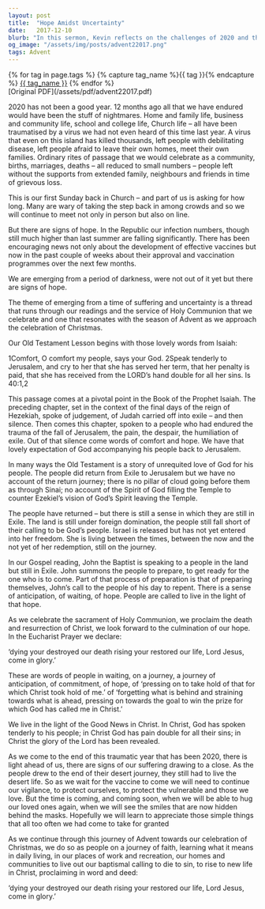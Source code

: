 ```yaml
---
layout: post
title:  "Hope Amidst Uncertainty"
date:   2017-12-10
blurb: "In this sermon, Kevin reflects on the challenges of 2020 and the enduring hope found in faith. Drawing parallels between the hardships endured during the pandemic and the biblical exile of the Israelites, he emphasizes the importance of hope and faith during times of uncertainty. He encourages the congregation to remain vigilant and hopeful, looking forward to a time when normalcy will return."
og_image: "/assets/img/posts/advent22017.png"
tags: Advent
---    
```

<div class="tag-pills">
  {% for tag in page.tags %}
    {% capture tag_name %}{{ tag }}{% endcapture %}
    <a href="{{ site.baseurl }}/tag/{{ tag_name | slugify }}" class="tag-pill">{{ tag_name }}</a>
  {% endfor %}
</div>
[Original PDF](/assets/pdf/advent22017.pdf)

2020 has not been a good year. 12 months ago all that we have endured would have been the stuff of nightmares. Home and family life, business and community life, school and college life, Church life – all have been traumatised by a virus we had not even heard of this time last year. A virus that even on this island has killed thousands, left people with debilitating disease, left people afraid to leave their own homes, meet their own families. Ordinary rites of passage that we would celebrate as a community, births, marriages, deaths – all reduced to small numbers – people left without the supports from extended family, neighbours and friends in time of grievous loss.

This is our first Sunday back in Church – and part of us is asking for how long. Many are wary of taking the step back in among crowds and so we will continue to meet not only in person but also on line.

But there are signs of hope. In the Republic our infection numbers, though still much higher than last summer are falling significantly. There has been encouraging news not only about the development of effective vaccines but now in the past couple of weeks about their approval and vaccination programmes over the next few months.

We are emerging from a period of darkness, were not out of it yet but there are signs of hope.

The theme of emerging from a time of suffering and uncertainty is a thread that runs through our readings and the service of Holy Communion that we celebrate and one that resonates with the season of Advent as we approach the celebration of Christmas.

Our Old Testament Lesson begins with those lovely words from Isaiah:

1Comfort, O comfort my people, says your God.
2Speak tenderly to Jerusalem, and cry to her that she has served her term, that her penalty is paid, that she has received from the LORD’s hand double for all her sins. Is 40:1,2

This passage comes at a pivotal point in the Book of the Prophet Isaiah. The preceding chapter, set in the context of the final days of the reign of Hezekiah, spoke of judgement, of Judah carried off into exile – and then silence. Then comes this chapter, spoken to a people who had endured the trauma of the fall of Jerusalem, the pain, the despair, the humiliation of exile. Out of that silence come words of comfort and hope. We have that lovely expectation of God accompanying his people back to Jerusalem.

In many ways the Old Testament is a story of unrequited love of God for his people. The people did return from Exile to Jerusalem but we have no account of the return journey; there is no pillar of cloud going before them as through Sinai; no account of the Spirit of God filling the Temple to counter Ezekiel’s vision of God’s Spirit leaving the Temple.

The people have returned – but there is still a sense in which they are still in Exile. The land is still under foreign domination, the people still fall short of their calling to be God’s people. Israel is released but has not yet entered into her freedom. She is living between the times, between the now and the not yet of her redemption, still on the journey.

In our Gospel reading, John the Baptist is speaking to a people in the land but still in Exile. John summons the people to prepare, to get ready for the one who is to come. Part of that process of preparation is that of preparing themselves, John’s call to the people of his day to repent. There is a sense of anticipation, of waiting, of hope. People are called to live in the light of that hope.

As we celebrate the sacrament of Holy Communion, we proclaim the death and resurrection of Christ, we look forward to the culmination of our hope. In the Eucharist Prayer we declare:

‘dying your destroyed our death rising your restored our life, Lord Jesus, come in glory.’

These are words of people in waiting, on a journey, a journey of anticipation, of commitment, of hope, of ‘pressing on to take hold of that for which Christ took hold of me.’ of ‘forgetting what is behind and straining towards what is ahead, pressing on towards the goal to win the prize for which God has called me in Christ.’

We live in the light of the Good News in Christ. In Christ, God has spoken tenderly to his people; in Christ God has pain double for all their sins; in Christ the glory of the Lord has been revealed.

As we come to the end of this traumatic year that has been 2020, there is light ahead of us, there are signs of our suffering drawing to a close. As the people drew to the end of their desert journey, they still had to live the desert life. So as we wait for the vaccine to come we will need to continue our vigilance, to protect ourselves, to protect the vulnerable and those we love. But the time is coming, and coming soon, when we will be able to hug our loved ones again, when we will see the smiles that are now hidden behind the masks. Hopefully we will learn to appreciate those simple things that all too often we had come to take for granted

As we continue through this journey of Advent towards our celebration of Christmas, we do so as people on a journey of faith, learning what it means in daily living, in our places of work and recreation, our homes and communities to live out our baptismal calling to die to sin, to rise to new life in Christ, proclaiming in word and deed:

‘dying your destroyed our death rising your restored our life, Lord Jesus, come in glory.’
